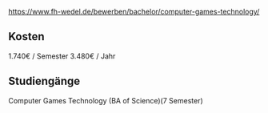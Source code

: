 https://www.fh-wedel.de/bewerben/bachelor/computer-games-technology/
## Kosten
1.740€ / Semester
3.480€ / Jahr
## Studiengänge
Computer Games Technology (BA of Science)(7 Semester)